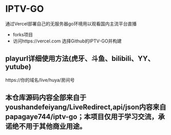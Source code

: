 # IPTV-GO
通过Vercel部署自己的无服务器go环境用以观看国内主流平台直播
- forks项目
- 访问https://vercel.com 选择Github的IPTV-GO并构建
## playurl详细使用方法(虎牙、斗鱼、bilibili、YY、yutube)
https://你的域名/live/huya/房间号
## 本仓库源码内容全部来自于youshandefeiyang/LiveRedirect,api/json内容来自papagaye744/iptv-go；本项目仅用于学习交流，承诺绝不用于其他商业用途。

